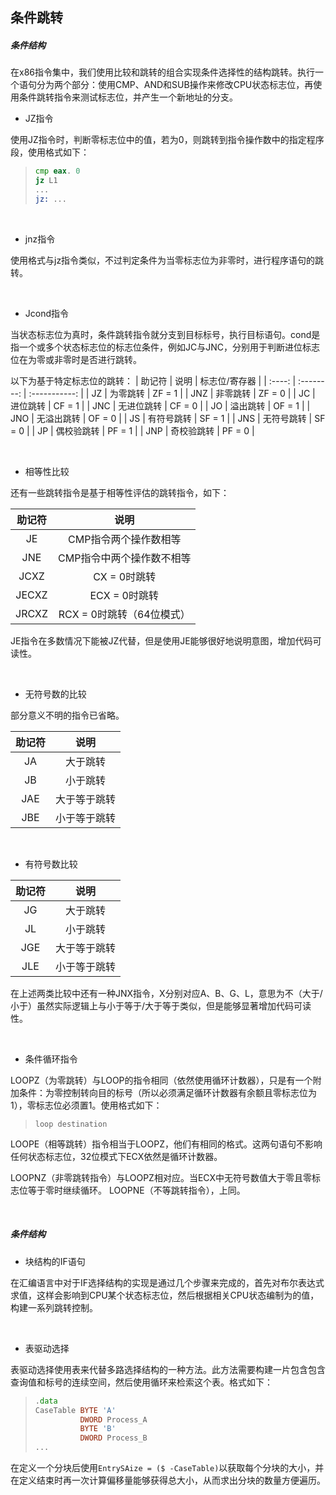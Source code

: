 ## 条件跳转

##### 条件结构

在x86指令集中，我们使用比较和跳转的组合实现条件选择性的结构跳转。执行一个语句分为两个部分：使用CMP、AND和SUB操作来修改CPU状态标志位，再使用条件跳转指令来测试标志位，并产生一个新地址的分支。

* JZ指令

使用JZ指令时，判断零标志位中的值，若为0，则跳转到指令操作数中的指定程序段，使用格式如下：
>
> ```asm
> cmp eax. 0
> jz L1
> ...
> jz: ...
> ```

&emsp;

* jnz指令

使用格式与jz指令类似，不过判定条件为当零标志位为非零时，进行程序语句的跳转。

&emsp;

* Jcond指令

当状态标志位为真时，条件跳转指令就分支到目标标号，执行目标语句。cond是指一个或多个状态标志位的标志位条件，例如JC与JNC，分别用于判断进位标志位在为零或非零时是否进行跳转。

以下为基于特定标志位的跳转：
| 助记符 |    说明    | 标志位/寄存器 |
| :----: | :--------: | :-----------: |
|   JZ   |  为零跳转  |    ZF = 1     |
|  JNZ   |  非零跳转  |    ZF = 0     |
|   JC   |  进位跳转  |    CF = 1     |
|  JNC   | 无进位跳转 |    CF = 0     |
|   JO   |  溢出跳转  |    OF = 1     |
|  JNO   | 无溢出跳转 |    OF = 0     |
|   JS   | 有符号跳转 |    SF = 1     |
|  JNS   | 无符号跳转 |    SF = 0     |
|   JP   | 偶校验跳转 |    PF = 1     |
|  JNP   | 奇校验跳转 |    PF = 0     |

&emsp;

* 相等性比较

还有一些跳转指令是基于相等性评估的跳转指令，如下：

| 助记符 |           说明            |
| :----: | :-----------------------: |
|   JE   |   CMP指令两个操作数相等   |
|  JNE   | CMP指令中两个操作数不相等 |
|  JCXZ  |       CX = 0时跳转        |
| JECXZ  |       ECX = 0时跳转       |
| JRCXZ  | RCX = 0时跳转（64位模式） |

JE指令在多数情况下能被JZ代替，但是使用JE能够很好地说明意图，增加代码可读性。

&emsp;

* 无符号数的比较

部分意义不明的指令已省略。

| 助记符 |     说明     |
| :----: | :----------: |
|   JA   |   大于跳转   |
|   JB   |   小于跳转   |
|  JAE   | 大于等于跳转 |
|  JBE   | 小于等于跳转 |

&emsp;

* 有符号数比较

| 助记符 |     说明     |
| :----: | :----------: |
|   JG   |   大于跳转   |
|   JL   |   小于跳转   |
|  JGE   | 大于等于跳转 |
|  JLE   | 小于等于跳转 |

在上述两类比较中还有一种JNX指令，X分别对应A、B、G、L，意思为不（大于/小于）虽然实际逻辑上与小于等于/大于等于类似，但是能够显著增加代码可读性。

&emsp;

* 条件循环指令

LOOPZ（为零跳转）与LOOP的指令相同（依然使用循环计数器），只是有一个附加条件：为零控制转向目的标号（所以必须满足循环计数器有余额且零标志位为1），零标志位必须置1。使用格式如下：
> `loop destination`

LOOPE（相等跳转）指令相当于LOOPZ，他们有相同的格式。这两句语句不影响任何状态标志位，32位模式下ECX依然是循环计数器。

LOOPNZ（非零跳转指令）与LOOPZ相对应。当ECX中无符号数值大于零且零标志位等于零时继续循环。
LOOPNE（不等跳转指令），上同。

&emsp;

##### 条件结构

* 块结构的IF语句

在汇编语言中对于IF选择结构的实现是通过几个步骤来完成的，首先对布尔表达式求值，这样会影响到CPU某个状态标志位，然后根据相关CPU状态编制为的值，构建一系列跳转控制。


&emsp;

* 表驱动选择

表驱动选择使用表来代替多路选择结构的一种方法。此方法需要构建一片包含包含查询值和标号的连续空间，然后使用循环来检索这个表。格式如下：
>
> ```asm
> .data
> CaseTable BYTE 'A'
>           DWORD Process_A
>           BYTE 'B'
>           DWORD Process_B
> ...
> ```

在定义一个分块后使用`EntrySAize = ($ -CaseTable)`以获取每个分块的大小，并在定义结束时再一次计算偏移量能够获得总大小，从而求出分块的数量方便遍历。
